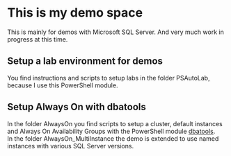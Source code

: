 # This is my demo space

This is mainly for demos with Microsoft SQL Server. And very much work in progress at this time.


## Setup a lab environment for demos

You find instructions and scripts to setup labs in the folder PSAutoLab, because I use this PowerShell module.


## Setup Always On with dbatools

In the folder AlwaysOn you find scripts to setup a cluster, default instances and Always On Availability Groups with the PowerShell module [dbatools](https://dbatools.io/).  
In the folder AlwaysOn_MultiInstance the demo is extended to use named instances with various SQL Server versions.
 

